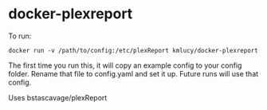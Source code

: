 # docker-plexreport

To run:
```
docker run -v /path/to/config:/etc/plexReport kmlucy/docker-plexreport
```
The first time you run this, it will copy an example config to your config folder. Rename that file to config.yaml and set it up. Future runs will use that config.

Uses bstascavage/plexReport
